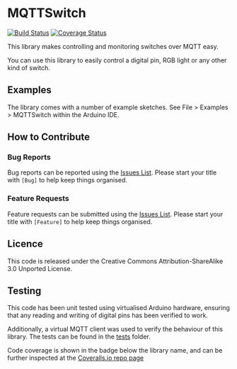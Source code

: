 # MQTTSwitch

[![Build Status](https://travis-ci.org/r89m/MQTTSwitch.svg?branch=master)](https://travis-ci.org/r89m/MQTTSwitch)
[![Coverage Status](https://coveralls.io/repos/github/r89m/MQTTSwitch/badge.svg?branch=master)](https://coveralls.io/github/r89m/MQTTSwitch?branch=master)

This library makes controlling and monitoring switches over MQTT easy.

You can use this library to easily control a digital pin, RGB light or any other kind of switch.

## Examples
The library comes with a number of example sketches. See File > Examples > MQTTSwitch within the Arduino IDE.

## How to Contribute

### Bug Reports
Bug reports can be reported using the [Issues List](https://github.com/r89m/MQTTSwitch/issues). Please start your title with `[Bug]` to help keep things organised.

### Feature Requests
Feature requests can be submitted using the [Issues List](https://github.com/r89m/MQTTSwitch/issues). Please start your title with `[Feature]` to help keep things organised.

## Licence
This code is released under the Creative Commons Attribution-ShareAlike 3.0 Unported License.

## Testing

This code has been unit tested using virtualised Arduino hardware, ensuring that any reading and writing of digital pins has been verified to work.

Additionally, a virtual MQTT client was used to verify the behaviour of this library. The tests can be found in the [tests](tests) folder.

Code coverage is shown in the badge below the library name, and can be further inspected at the [Coveralls.io repo page](https://coveralls.io/github/r89m/MQTTSwitch?branch=master)